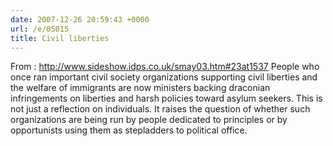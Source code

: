 ```yaml
---
date: 2007-12-26 20:59:43 +0000
url: /e/05015
title: Civil liberties
---
```


From : http://www.sideshow.idps.co.uk/smay03.htm#23at1537
    People who once ran important civil society organizations supporting civil liberties and the welfare of immigrants are now ministers backing draconian infringements on liberties and harsh policies toward asylum seekers.
    This is not just a reflection on individuals. It raises the question of whether such organizations are being run by people dedicated to principles or by opportunists using them as stepladders to political office.
